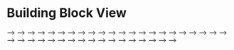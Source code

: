 Building Block View
===================

<!-- **Content.** -->
<!---->
<!-- The building block view shows the static decomposition of the system -->
<!-- into building blocks (modules, components, subsystems, classes, -->
<!-- interfaces, packages, libraries, frameworks, layers, partitions, tiers, -->
<!-- functions, macros, operations, datas structures, …) as well as their -->
<!-- dependencies (relationships, associations, …) -->
<!---->
<!-- This view is mandatory for every architecture documentation. In analogy -->
<!-- to a house this is the *floor plan*. -->
<!---->
<!-- **Motivation.** -->
<!---->
<!-- Maintain an overview of your source code by making its structure -->
<!-- understandable through abstraction. -->
<!---->
<!-- This allows you to communicate with your stakeholder on an abstract -->
<!-- level without disclosing implementation details. -->
<!---->
<!-- **Form.** -->
<!---->
<!-- The building block view is a hierarchical collection of black boxes and -->
<!-- white boxes (see figure below) and their descriptions. -->
<!---->
<!-- ![Hierarchy of building blocks](../images/05_building_blocks-EN.png) -->
<!---->
<!-- **Level 1** is the white box description of the overall system together -->
<!-- with black box descriptions of all contained building blocks. -->
<!---->
<!-- **Level 2** zooms into some building blocks of level 1. Thus it contains -->
<!-- the white box description of selected building blocks of level 1, -->
<!-- together with black box descriptions of their internal building blocks. -->
<!---->
<!-- **Level 3** zooms into selected building blocks of level 2, and so on. -->
<!---->
<!-- Whitebox Overall System -->
<!-- ----------------------- -->
<!---->
<!-- Here you describe the decomposition of the overall system using the -->
<!-- following white box template. It contains -->
<!---->
<!-- -   an overview diagram -->
<!---->
<!-- -   a motivation for the decomposition -->
<!---->
<!-- -   black box descriptions of the contained building blocks. For these -->
<!--     we offer you alternatives: -->
<!---->
<!--     -   use *one* table for a short and pragmatic overview of all -->
<!--         contained building blocks and their interfaces -->
<!---->
<!--     -   use a list of black box descriptions of the building blocks -->
<!--         according to the black box template (see below). Depending on -->
<!--         your choice of tool this list could be sub-chapters (in text -->
<!--         files), sub-pages (in a Wiki) or nested elements (in a modeling -->
<!--         tool). -->
<!---->
<!-- -   (optional:) important interfaces, that are not explained in the -->
<!--     black box templates of a building block, but are very important for -->
<!--     understanding the white box. Since there are so many ways to specify -->
<!--     interfaces why do not provide a specific template for them. In the -->
<!--     worst case you have to specify and describe syntax, semantics, -->
<!--     protocols, error handling, restrictions, versions, qualities, -->
<!--     necessary compatibilities and many things more. In the best case you -->
<!--     will get away with examples or simple signatures. -->
<!---->
<!-- <!-- ***&lt;Overview Diagram&gt;*** --> -->
<!---->
<!-- Motivation -->
<!---->
<!-- <!-- :   *&lt;text explanation&gt;* --> -->
<!---->
<!-- Contained Building Blocks -->
<!---->
<!-- <!-- :   *&lt;Description of contained building block (black boxes)&gt;* --> -->
<!---->
<!-- Important Interfaces -->
<!---->
<!-- <!-- :   *&lt;Description of important interfaces&gt;* --> -->
<!---->
<!-- Insert your explanations of black boxes from level 1: -->
<!---->
<!-- If you use tabular form you will only describe your black boxes with -->
<!-- name and responsibility according to the following schema: -->
<!---->
<!-- | **Name**             | **Responsibility**                 | -->
<!-- | -------------------- | -----------------------------------| -->
<!-- | Black Box 1          |  Text                              | -->
<!-- | Black Box 2          |  Text                              | -->
<!---->
<!-- If you use a list of black box descriptions then you fill in a separate -->
<!-- black box template for every important building block . Its headline is -->
<!-- the name of the black box. -->
<!---->
<!-- <!-- ### &lt;Name black box 1&gt; --> -->
<!---->
<!-- Here you describe black box 1; according the the following black -->
<!-- box template: -->
<!---->
<!-- -   Purpose/Responsibility -->
<!---->
<!-- -   Interface(s), when they are not extracted as separate paragraphs. -->
<!--     This interfaces may include qualities and performance -->
<!--     characteristics. -->
<!---->
<!-- -   (Optional) Quality-/Performance characteristics of the black box, -->
<!--     e.g.availability, run time behavior, …. -->
<!---->
<!-- -   (Optional) directory/file location -->
<!---->
<!-- -   (Optional) Fulfilled requirements (if you need traceability to -->
<!--     requirements). -->
<!---->
<!-- -   (Optional) Open issues/problems/risks -->
<!---->
<!-- <!-- *&lt;Purpose/Responsibility&gt;* --> -->
<!-- <!----> -->
<!-- <!-- *&lt;Interface(s)&gt;* --> -->
<!-- <!----> -->
<!-- <!-- *&lt;(Optional) Quality/Performance Characteristics&gt;* --> -->
<!-- <!----> -->
<!-- <!-- *&lt;(Optional) Directory/File Location&gt;* --> -->
<!-- <!----> -->
<!-- <!-- *&lt;(Optional) Fulfilled Requirements&gt;* --> -->
<!-- <!----> -->
<!-- <!-- *&lt;(optional) Open Issues/Problems/Risks&gt;* --> -->
<!---->
<!-- <!-- ### &lt;Name black box 2&gt; --> -->
<!-- <!----> -->
<!-- <!-- *&lt;black box template&gt;* --> -->
<!-- <!----> -->
<!-- <!-- ### &lt;Name black box n&gt; --> -->
<!-- <!----> -->
<!-- <!-- *&lt;black box template&gt;* --> -->
<!-- <!----> -->
<!-- <!-- ### &lt;Name interface 1&gt; --> -->
<!-- <!----> -->
<!-- <!-- … --> -->
<!-- <!----> -->
<!-- <!-- ### &lt;Name interface m&gt; --> -->
<!---->
<!-- Level 2 -->
<!-- ------- -->
<!---->
<!-- Here you can specify the inner structure of (some) building blocks from -->
<!-- level 1 as white boxes. -->
<!---->
<!-- You have to decide which building blocks of your system are important -->
<!-- enough to justify such a detailed description. Please prefer relevance -->
<!-- over completeness. Specify important, surprising, risky, complex or -->
<!-- volatile building blocks. Leave out normal, simple, boring or -->
<!-- standardized parts of your system -->
<!---->
<!-- ### White Box *&lt;building block 1&gt;* -->
<!---->
<!-- …describes the internal structure of *building block 1*. -->
<!---->
<!-- <!-- *&lt;white box template&gt;* --> -->
<!---->
<!-- ### White Box *&lt;building block 2&gt;* -->
<!---->
<!-- <!-- *&lt;white box template&gt;* --> -->
<!---->
<!-- … -->
<!-- ### White Box -->
<!-- <!-- *&lt;building block m&gt;* --> -->
<!---->
<!-- <!-- *&lt;white box template&gt;* --> -->
<!---->
<!-- Level 3 -->
<!-- ------- -->
<!---->
<!-- Here you can specify the inner structure of (some) building blocks from -->
<!-- level 2 as white boxes. -->
<!---->
<!-- When you need more detailed levels of your architecture please copy this -->
<!-- part of arc42 for additional levels. -->
<!---->
<!-- ### White Box -->
<!-- <!-- &lt;\_building block x.1\_&gt; --> -->
<!---->
<!-- Specifies the internal structure of *building block x.1*. -->
<!---->
<!-- <!-- *&lt;white box template&gt;* --> -->
<!---->
<!-- ### White Box -->
<!-- <!-- &lt;\_building block x.2\_&gt; --> -->
<!---->
<!-- <!-- *&lt;white box template&gt;* --> -->
<!---->
<!-- ### White Box -->
<!-- <!-- &lt;\_building block y.1\_&gt; --> -->
<!---->
<!-- <!-- *&lt;white box template&gt;* --> -->
